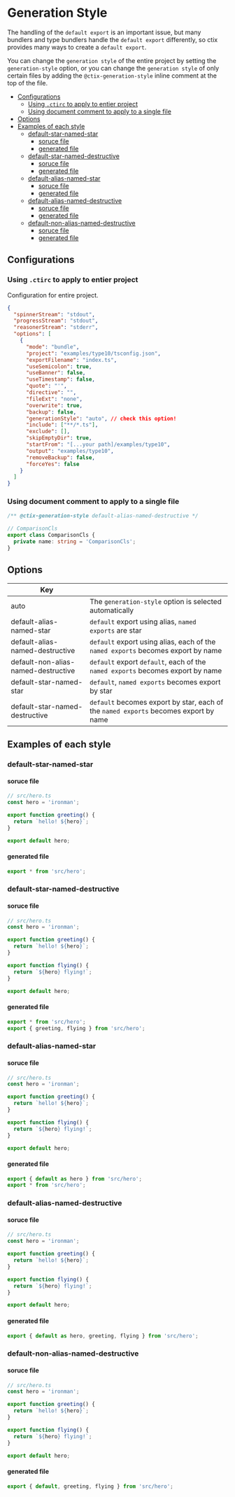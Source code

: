 # Generation Style

The handling of the `default export` is an important issue, but many bundlers and type bundlers handle the `default export` differently, so ctix provides many ways to create a `default export`.

You can change the `generation style` of the entire project by setting the `generation-style` option, or you can change the `generation style` of only certain files by adding the `@ctix-generation-style` inline comment at the top of the file.

- [Configurations](#configurations)
  - [Using `.ctirc` to apply to entier project](#using-ctirc-to-apply-to-entier-project)
  - [Using document comment to apply to a single file](#using-document-comment-to-apply-to-a-single-file)
- [Options](#options)
- [Examples of each style](#examples-of-each-style)
  - [default-star-named-star](#default-star-named-star)
    - [soruce file](#soruce-file)
    - [generated file](#generated-file)
  - [default-star-named-destructive](#default-star-named-destructive)
    - [soruce file](#soruce-file-1)
    - [generated file](#generated-file-1)
  - [default-alias-named-star](#default-alias-named-star)
    - [soruce file](#soruce-file-2)
    - [generated file](#generated-file-2)
  - [default-alias-named-destructive](#default-alias-named-destructive)
    - [soruce file](#soruce-file-3)
    - [generated file](#generated-file-3)
  - [default-non-alias-named-destructive](#default-non-alias-named-destructive)
    - [soruce file](#soruce-file-4)
    - [generated file](#generated-file-4)

## Configurations

### Using `.ctirc` to apply to entier project

Configuration for entire project.

```json
{
  "spinnerStream": "stdout",
  "progressStream": "stdout",
  "reasonerStream": "stderr",
  "options": [
    {
      "mode": "bundle",
      "project": "examples/type10/tsconfig.json",
      "exportFilename": "index.ts",
      "useSemicolon": true,
      "useBanner": false,
      "useTimestamp": false,
      "quote": "'",
      "directive": "",
      "fileExt": "none",
      "overwrite": true,
      "backup": false,
      "generationStyle": "auto", // check this option!
      "include": ["**/*.ts"],
      "exclude": [],
      "skipEmptyDir": true,
      "startFrom": "[...your path]/examples/type10",
      "output": "examples/type10",
      "removeBackup": false,
      "forceYes": false
    }
  ]
}
```

### Using document comment to apply to a single file

```ts
/** @ctix-generation-style default-alias-named-destructive */

// ComparisonCls
export class ComparisonCls {
  private name: string = 'ComparisonCls';
}
```

## Options

| Key                                 |                                                                                      |
| ----------------------------------- | ------------------------------------------------------------------------------------ |
| auto                                | The `generation-style` option is selected automatically                              |
| default-alias-named-star            | `default` export using alias, `named exports` are star                               |
| default-alias-named-destructive     | `default` export using alias, each of the `named exports` becomes export by name     |
| default-non-alias-named-destructive | `default` export `default`, each of the `named exports` becomes export by name       |
| default-star-named-star             | `default`, `named exports` becomes export by star                                    |
| default-star-named-destructive      | `default` becomes export by star, each of the `named exports` becomes export by name |

## Examples of each style

### default-star-named-star

#### soruce file

```ts
// src/hero.ts
const hero = 'ironman';

export function greeting() {
  return `hello! ${hero}`;
}

export default hero;
```

#### generated file

```ts
export * from 'src/hero';
```

### default-star-named-destructive

#### soruce file

```ts
// src/hero.ts
const hero = 'ironman';

export function greeting() {
  return `hello! ${hero}`;
}

export function flying() {
  return `${hero} flying!`;
}

export default hero;
```

#### generated file

```ts
export * from 'src/hero';
export { greeting, flying } from 'src/hero';
```

### default-alias-named-star

#### soruce file

```ts
// src/hero.ts
const hero = 'ironman';

export function greeting() {
  return `hello! ${hero}`;
}

export function flying() {
  return `${hero} flying!`;
}

export default hero;
```

#### generated file

```ts
export { default as hero } from 'src/hero';
export * from 'src/hero';
```

### default-alias-named-destructive

#### soruce file

```ts
// src/hero.ts
const hero = 'ironman';

export function greeting() {
  return `hello! ${hero}`;
}

export function flying() {
  return `${hero} flying!`;
}

export default hero;
```

#### generated file

```ts
export { default as hero, greeting, flying } from 'src/hero';
```

### default-non-alias-named-destructive

#### soruce file

```ts
// src/hero.ts
const hero = 'ironman';

export function greeting() {
  return `hello! ${hero}`;
}

export function flying() {
  return `${hero} flying!`;
}

export default hero;
```

#### generated file

```ts
export { default, greeting, flying } from 'src/hero';
```
